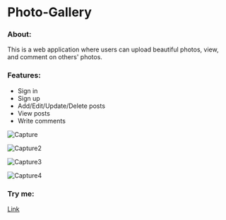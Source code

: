 # Photo-Gallery
### About:
This is a web application where users can upload beautiful photos, view, and comment on others' photos.

### Features:
- Sign in
- Sign up
- Add/Edit/Update/Delete posts
- View posts
- Write comments

![Capture](https://user-images.githubusercontent.com/34677577/178133591-249682fc-fab3-4405-96d4-c95d418d0f9d.PNG)

![Capture2](https://user-images.githubusercontent.com/34677577/178133593-c08a3c4c-5cfe-4cfa-86fa-3f16668c8c48.PNG)

![Capture3](https://user-images.githubusercontent.com/34677577/178133596-1104a00a-84dd-414f-9af8-1c8cfc48ae50.PNG)

![Capture4](https://user-images.githubusercontent.com/34677577/178133599-654359ab-9c5e-4d0a-8223-2b82fd19002f.PNG)

### Try me:
[Link](https://nice-little-things.herokuapp.com/)
